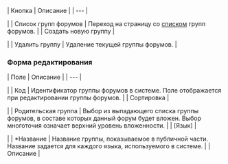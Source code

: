 | Кнопка | Описание |
| --- |

|
| Список групп форумов | Переход на страницу со [списком](/user_help/service/forum/forum_group.php) групп форумов. |
| Создать новую группу |

|
| Удалить группу | Удаление текущей группы форумов. |

### Форма редактирования

| Поле | Описание |
| --- |

|
| Код | Идентификатор группы форумов в системе. Поле отображается при редактировании группы форумов. |
| Сортировка |

|
| Родительская группа | Выбор из выпадающего списка группы форумов, в составе которых данный форум будет вложен. Выбор многоточия означает верхний уровень вложенности. |
| [Язык] |

|
| \*Название | Название группы, показываемое в публичной части. Название задается для каждого языка, используемого в системе. |
| Описание |